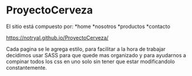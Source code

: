 # ProyectoCerveza

El sitio está compuesto por: 
*home
*nosotros
*productos
*contacto

https://notryal.github.io/ProyectoCerveza/

Cada pagina se le agrega estilo, para facilitar a la hora de trabajar decidimos usar SASS para que quede mas organizado y para ayudarnos  a compinar todos los css en uno solo sin tener que estar modificandolo constantemente.
